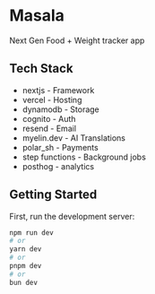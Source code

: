 # Masala

Next Gen Food + Weight tracker app

## Tech Stack

- nextjs - Framework
- vercel - Hosting
- dynamodb - Storage
- cognito - Auth
- resend - Email
- myelin.dev - AI Translations
- polar_sh - Payments
- step functions - Background jobs
- posthog - analytics

## Getting Started

First, run the development server:

```bash
npm run dev
# or
yarn dev
# or
pnpm dev
# or
bun dev
```
